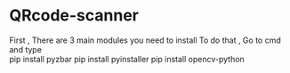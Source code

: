 # QRcode-scanner
First , There are 3 main modules you need to install
To do that , Go to cmd and type\
  pip install pyzbar
  pip install pyinstaller
  pip install opencv-python
 
